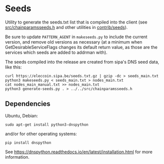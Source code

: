 # Seeds

Utility to generate the seeds.txt list that is compiled into the client
(see [src/chainparamsseeds.h](/src/chainparamsseeds.h) and other utilities in [contrib/seeds](/contrib/seeds)).

Be sure to update `PATTERN_AGENT` in `makeseeds.py` to include the current version,
and remove old versions as necessary (at a minimum when GetDesirableServiceFlags
changes its default return value, as those are the services which seeds are added
to addrman with).

The seeds compiled into the release are created from sipa's DNS seed data, like this:

    curl https://eleccoin.sipa.be/seeds.txt.gz | gzip -dc > seeds_main.txt
    python3 makeseeds.py < seeds_main.txt > nodes_main.txt
    cat nodes_main_manual.txt >> nodes_main.txt
    python3 generate-seeds.py . > ../../src/chainparamsseeds.h

## Dependencies

Ubuntu, Debian:

    sudo apt-get install python3-dnspython

and/or for other operating systems:

    pip install dnspython

See https://dnspython.readthedocs.io/en/latest/installation.html for more information.
